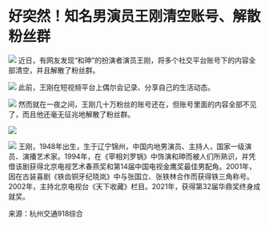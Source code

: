 # 好突然！知名男演员王刚清空账号、解散粉丝群

![](https://inews.gtimg.com/om_bt/OTcL0xM3_U8W4gYuIhPbLPpxcRDYOWMJyR5e7eLZmE39EAA/1000)
近日，有网友发现“和珅”的扮演者演员王刚，将多个社交平台账号下的内容全部清空，并且解散了粉丝群。

![](https://inews.gtimg.com/om_bt/O90xN69JywGPGnlSUPMCqGd-rb_o7nXB4__cu3QS7AE4oAA/1000)
此前，王刚在短视频平台上偶尔会记录、分享自己的生活动态。

![](https://inews.gtimg.com/om_bt/Oeai1fS4YiHGjcMfXnLS-EPb6J6izOdgWEcwexAjLa7LQAA/1000)
然而就在一夜之间，王刚几十万粉丝的账号还在，但账号里面的内容全部不见了，而且他还毫无征兆地解散了粉丝群。

![](https://inews.gtimg.com/om_bt/O6FJIarWhOWxCENWDRkx6PMZBhK0FyAm2F7VdgRpi-b0oAA/1000)

![](https://inews.gtimg.com/om_bt/ONx-vQ1_pMBSY3RKdIyM20pYpE51zPqigO1QBb8_uzg4QAA/1000)
王刚，1948年出生，生于辽宁锦州，中国内地男演员、主持人，国家一级演员、演播艺术家。1994年，在《宰相刘罗锅》中饰演和珅而被人们所熟识，并凭借该剧获得北京电视艺术春燕奖和第14届中国电视金鹰奖最佳男配角。2001年，因在古装喜剧《铁齿铜牙纪晓岚》中与张国立、张铁林合作而获得铁三角称号。2002年，主持北京电视台《天下收藏》栏目。2021年，获得第32届华鼎奖终身成就奖。

来源：杭州交通918综合

